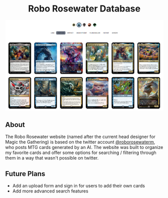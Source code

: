 <h1 align='center'>
  Robo Rosewater Database
</h1>

<a href='https://elegant-tesla-498c8b.netlify.app/' align='center'>
  <img src='imgs/main.PNG' style='width: full;'/>
</a>

## About
The Robo Rosewater website (named after the current head designer for Magic the Gathering) is based on the twitter account <a href='https://twitter.com/roborosewaterm'>@roborosewaterm</a>, who posts MTG cards generated by an AI. The website was built to organize my favorite cards and offer some options for searching / filtering through them in a way that wasn't possible on twitter.

## Future Plans
- Add an upload form and sign in for users to add their own cards
- Add more advanced search features
